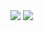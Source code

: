 <!--
**JKW8357/JKW8357** is a ✨ _special_ ✨ repository because its `README.md` (this file) appears on your GitHub profile.

Here are some ideas to get you started:

- 🔭 I’m currently working on ...
- 🌱 I’m currently learning ...
- 👯 I’m looking to collaborate on ...
- 🤔 I’m looking for help with ...
- 💬 Ask me about ...
- 📫 How to reach me: ...
- 😄 Pronouns: ...
- ⚡ Fun fact: ...
-->

<img src="http://mazandi.herokuapp.com/api?handle=jkw8357&theme=warm"/>
<img src="http://mazassumnida.wtf/api/v2/generate_badge?boj=jkw8357"/>
